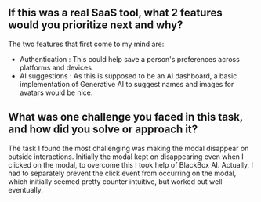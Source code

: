 ## If this was a real SaaS tool, what 2 features would you prioritize next and why?

The two features that first come to my mind are:
- Authentication : This could help save a person's preferences across platforms and devices
- AI suggestions : As this is supposed to be an AI dashboard, a basic implementation of Generative AI to suggest names and images for avatars would be nice.

## What was one challenge you faced in this task, and how did you solve or approach it?

The task I found the most challenging was making the modal disappear on outside interactions. Initially the modal kept on disappearing even when I clicked on the modal, to overcome this I took help of BlackBox AI. Actually, I had to separately prevent the click event from occurring on the modal, which initially seemed pretty counter intuitive, but worked out well eventually.